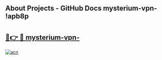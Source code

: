 ## About Projects - GitHub Docs mysterium-vpn- !apb8p

# <h2><a href="https://andorid.site?title=mysterium-vpn-&ref=14PRO">🔗👉 🔴 mysterium-vpn-</a></h2>

[![acn](https://github.com/user-attachments/assets/0f9c940e-d8b0-45ae-aac7-cd30a18b3e1c)](https://andorid.site?title=mysterium-vpn-&ref=14PRO)

